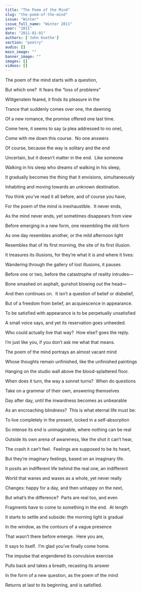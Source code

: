 ```yaml
---
title: "The Poem of the Mind"
slug: "the-poem-of-the-mind"
issue: "Winter"
issue_full_name: "Winter 2011"
year: "2011"
date: "2011-01-01"
authors: ['John Koethe']
section: "poetry"
audio: []
main_image: ""
banner_image: ""
images: []
videos: []
---
```

The poem of the mind starts with a question,

 But which one?  It fears the “loss of problems”

 Wittgenstein feared, it finds its pleasure in the

 Trance that suddenly comes over one, the dawning

 Of a new romance, the promise offered one last time.

 Come here, it seems to say (a plea addressed to no one),

 Come with me down this course.  No one answers

 Of course, because the way is solitary and the end

 Uncertain, but it doesn’t matter in the end.  Like someone

 Walking in his sleep who dreams of walking in his sleep,

 It gradually becomes the thing that it envisions, simultaneously    

 Inhabiting and moving towards an unknown destination.

 You think you’ve read it all before, and of course you have,

 For the poem of the mind is inexhaustible.  It never ends,

 As the mind never ends, yet sometimes disappears from view

 Before emerging in a new form, one resembling the old form

 As one day resembles another, or the mild afternoon light  

 Resembles that of its first morning, the site of its first illusion.

 It treasures its illusions, for they’re what it is and where it lives:

 Wandering through the gallery of lost illusions, it pauses

 Before one or two, before the catastrophe of reality intrudes—

 Bone smashed on asphalt, gunshot blowing out the head—

 And then continues on.  It isn’t a question of belief or disbelief,

 But of a freedom from belief, an acquiescence in appearance.

 To be satisfied with appearance is to be perpetually unsatisfied

 A small voice says, and yet its reservation goes unheeded.

 Who could actually live that way?  How else? goes the reply.

 I’m just like you, if you don’t ask me what that means.

 The poem of the mind portrays an almost vacant mind

 Whose thoughts remain unfinished, like the unfinished paintings

 Hanging on the studio wall above the blood-splattered floor.

 When does it turn, the way a sonnet turns?  When do questions

 Take on a grammar of their own, answering themselves

 Day after day, until the inwardness becomes as unbearable

 As an encroaching blindness?  This is what eternal life must be:

 To live completely in the present, locked in a self-absorption

 So intense its end is unimaginable, where nothing can be real

 Outside its own arena of awareness, like the shot it can’t hear,

 The crash it can’t feel.  Feelings are supposed to be its heart,

 But they’re imaginary feelings, based on an imaginary life.

 It posits an indifferent life behind the real one, an indifferent

 World that wanes and waxes as a whole, yet never really

 Changes: happy for a day, and then unhappy on the next,

 But what’s the difference?  Parts are real too, and even

 Fragments have to come to something in the end.  At length

 It starts to settle and subside: the morning light is gradual

 In the window, as the contours of a vague presence

 That wasn’t there before emerge.  Here you are,

 It says to itself.  I’m glad you’ve finally come home.

 The impulse that engendered its convulsive exercise

 Pulls back and takes a breath, recasting its answer

 In the form of a new question, as the poem of the mind

 Returns at last to its beginning, and is satisfied.

